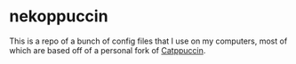# nekoppuccin
This is a repo of a bunch of config files that I use on my computers, most of which are based off of a personal fork of [Catppuccin](https://github.com/catppuccin/catppuccin).
